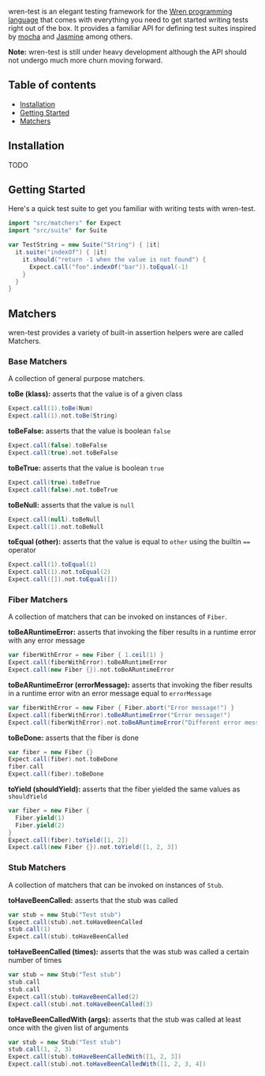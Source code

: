 wren-test is an elegant testing framework for the [Wren programming language](http://munificent.github.io/wren/) that comes with everything you need to get started writing tests right out of the box. It provides a familiar API for defining test suites inspired by [mocha](http://mochajs.org/) and [Jasmine](http://jasmine.github.io/) among others.


**Note:** wren-test is still under heavy development although the API should not undergo much more churn moving forward.

<h2 id="table-of-contents">Table of contents</h2>

  - [Installation](#installation)
  - [Getting Started](#getting-started)
  - [Matchers](#matchers)

<h2 id="installation">Installation</h2>

  TODO

<h2 id="getting-started">Getting Started</h2>

Here's a quick test suite to get you familiar with writing tests with wren-test.

```scala
import "src/matchers" for Expect
import "src/suite" for Suite

var TestString = new Suite("String") { |it|
  it.suite("indexOf") { |it|
    it.should("return -1 when the value is not found") {
      Expect.call("foo".indexOf("bar")).toEqual(-1)
    }
  }
}
```

<h2 id="matchers">Matchers</h2>

wren-test provides a variety of built-in assertion helpers were are called Matchers.

<h3>Base Matchers</h3>

A collection of general purpose matchers.

**toBe (klass):** asserts that the value is of a given class

```scala
Expect.call(1).toBe(Num)
Expect.call(1).not.toBe(String)
```

**toBeFalse:** asserts that the value is boolean `false`

```scala
Expect.call(false).toBeFalse
Expect.call(true).not.toBeFalse
```

**toBeTrue:** asserts that the value is boolean `true`

```scala
Expect.call(true).toBeTrue
Expect.call(false).not.toBeTrue
```

**toBeNull:** asserts that the value is `null`

```scala
Expect.call(null).toBeNull
Expect.call(1).not.toBeNull
```

**toEqual (other):** asserts that the value is equal to `other` using the builtin `==` operator

```scala
Expect.call(1).toEqual(1)
Expect.call(1).not.toEqual(2)
Expect.call([]).not.toEqual([])
```

<h3>Fiber Matchers</h3>

A collection of matchers that can be invoked on instances of `Fiber`.

**toBeARuntimeError:** asserts that invoking the fiber results in a runtime error with any error message

```scala
var fiberWithError = new Fiber { 1.ceil(1) }
Expect.call(fiberWithError).toBeARuntimeError
Expect.call(new Fiber {}).not.toBeARuntimeError
```

**toBeARuntimeError (errorMessage):** asserts that invoking the fiber results  in a runtime error witn an error message equal to `errorMessage`

```scala
var fiberWithError = new Fiber { Fiber.abort("Error message!") }
Expect.call(fiberWithError).toBeARuntimeError("Error message!")
Expect.call(fiberWithError).not.toBeARuntimeError("Different error message!")
```

**toBeDone:** asserts that the fiber is done

```scala
var fiber = new Fiber {}
Expect.call(fiber).not.toBeDone
fiber.call
Expect.call(fiber).toBeDone
```

**toYield (shouldYield):** asserts that the fiber yielded the same values as `shouldYield`

```scala
var fiber = new Fiber {
  Fiber.yield(1)
  Fiber.yield(2)
}
Expect.call(fiber).toYield([1, 2])
Expect.call(new Fiber {}).not.toYield([1, 2, 3])
```

<h3>Stub Matchers</h3>

A collection of matchers that can be invoked on instances of `Stub`.

**toHaveBeenCalled:** asserts that the stub was called

```scala
var stub = new Stub("Test stub")
Expect.call(stub).not.toHaveBeenCalled
stub.call(1)
Expect.call(stub).toHaveBeenCalled
```

**toHaveBeenCalled (times):** asserts that the was stub was called a certain number of times

```scala
var stub = new Stub("Test stub")
stub.call
stub.call
Expect.call(stub).toHaveBeenCalled(2)
Expect.call(stub).not.toHaveBeenCalled(3)
```

**toHaveBeenCalledWith (args):** asserts that the stub was called at least once with the given list of arguments

```scala
var stub = new Stub("Test stub")
stub.call(1, 2, 3)
Expect.call(stub).toHaveBeenCalledWith([1, 2, 3])
Expect.call(stub).not.toHaveBeenCalledWith([1, 2, 3, 4])
```
